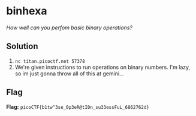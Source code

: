 # binhexa
*How well can you perfom basic binary operations?*

## Solution
1. `nc titan.picoctf.net 57378`
2. We're given instructions to run operations on binary numbers. I'm lazy, so im just gonna throw all of this at gemini...

## Flag
**Flag:** `picoCTF{b1tw^3se_0p3eR@tI0n_su33essFuL_6862762d}`

